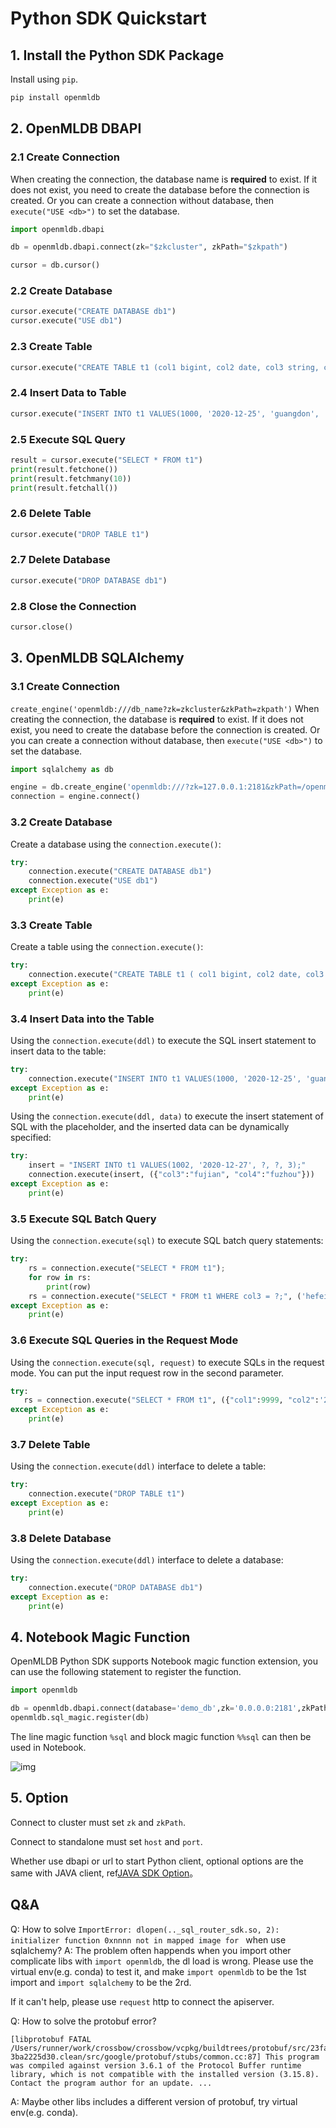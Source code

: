 # Python SDK Quickstart

## 1. Install the Python SDK Package

Install using `pip`.

```bash
pip install openmldb
```

## 2. OpenMLDB DBAPI

### 2.1 Create Connection

When creating the connection, the database name is **required** to exist. If it does not exist, you need to create the database before the connection is created. Or you can create a connection without database, then `execute("USE <db>")` to set the database.

````python
import openmldb.dbapi

db = openmldb.dbapi.connect(zk="$zkcluster", zkPath="$zkpath")

cursor = db.cursor()
````

### 2.2 Create Database

````python
cursor.execute("CREATE DATABASE db1")
cursor.execute("USE db1")
````

### 2.3 Create Table

````python
cursor.execute("CREATE TABLE t1 (col1 bigint, col2 date, col3 string, col4 string, col5 int, index(key=col3, ts=col1))")
````

### 2.4 Insert Data to Table

````python
cursor.execute("INSERT INTO t1 VALUES(1000, '2020-12-25', 'guangdon', 'shenzhen', 1)")
````

### 2.5 Execute SQL Query

````python
result = cursor.execute("SELECT * FROM t1")
print(result.fetchone())
print(result.fetchmany(10))
print(result.fetchall())
````

### 2.6 Delete Table

````python
cursor.execute("DROP TABLE t1")
````

### 2.7 Delete Database

````python
cursor.execute("DROP DATABASE db1")
````

### 2.8 Close the Connection

````python
cursor.close()
````

## 3. OpenMLDB SQLAlchemy

### 3.1 Create Connection

`create_engine('openmldb:///db_name?zk=zkcluster&zkPath=zkpath')`
When creating the connection, the database is **required** to exist. If it does not exist, you need to create the database before the connection is created. Or you can create a connection without database, then `execute("USE <db>")` to set the database.

````python
import sqlalchemy as db

engine = db.create_engine('openmldb:///?zk=127.0.0.1:2181&zkPath=/openmldb')
connection = engine.connect()
````

### 3.2 Create Database

Create a database using the `connection.execute()`:

````python
try:
    connection.execute("CREATE DATABASE db1")
    connection.execute("USE db1")
except Exception as e:
    print(e)
````

### 3.3 Create Table

Create a table using the `connection.execute()`:

````python
try:
    connection.execute("CREATE TABLE t1 ( col1 bigint, col2 date, col3 string, col4 string, col5 int, index(key=col3, ts=col1))")
except Exception as e:
    print(e)
````

### 3.4 Insert Data into the Table

Using the `connection.execute(ddl)` to execute the SQL insert statement to insert data to the table:

````python
try:
    connection.execute("INSERT INTO t1 VALUES(1000, '2020-12-25', 'guangdon', 'shenzhen', 1);")
except Exception as e:
    print(e)
````

Using the `connection.execute(ddl, data)` to execute the insert statement of SQL with the placeholder, and the inserted data can be dynamically specified:

````python
try:
    insert = "INSERT INTO t1 VALUES(1002, '2020-12-27', ?, ?, 3);"
    connection.execute(insert, ({"col3":"fujian", "col4":"fuzhou"}))
except Exception as e:
    print(e)
````

### 3.5 Execute SQL Batch Query

Using the `connection.execute(sql)` to execute SQL batch query statements:

````python
try:
    rs = connection.execute("SELECT * FROM t1");
    for row in rs:
        print(row)
    rs = connection.execute("SELECT * FROM t1 WHERE col3 = ?;", ('hefei'))
except Exception as e:
    print(e)
````

### 3.6 Execute SQL Queries in the Request Mode

Using the `connection.execute(sql, request)` to execute SQLs in the request mode. You can put the input request row in the second parameter.

````python
try:
   rs = connection.execute("SELECT * FROM t1", ({"col1":9999, "col2":'2020-12-27', "col3":'zhejiang', "col4":'hangzhou', " col5":100}));
except Exception as e:
    print(e)
````

### 3.7 Delete Table

Using the `connection.execute(ddl)` interface to delete a table:

````python
try:
    connection.execute("DROP TABLE t1")
except Exception as e:
    print(e)
````

### 3.8 Delete Database

Using the `connection.execute(ddl)` interface to delete a database:

````python
try:
    connection.execute("DROP DATABASE db1")
except Exception as e:
    print(e)
````

## 4. Notebook Magic Function

OpenMLDB Python SDK supports Notebook magic function extension, you can use the following statement to register the function.

````python
import openmldb

db = openmldb.dbapi.connect(database='demo_db',zk='0.0.0.0:2181',zkPath='/openmldb')
openmldb.sql_magic.register(db)
````

The line magic function `%sql` and block magic function `%%sql` can then be used in Notebook.

![img](images/openmldb_magic_function.png)

## 5. Option

Connect to cluster must set `zk` and `zkPath`.

Connect to standalone must set `host` and `port`.

Whether use dbapi or url to start Python client, optional options are the same with JAVA client, ref[JAVA SDK Option](./java_sdk.md#5-sdk-option)。

## Q&A
Q: How to solve `ImportError: dlopen(.._sql_router_sdk.so, 2): initializer function 0xnnnn not in mapped image for ` when use sqlalchemy?
A: The problem often happends when you import other complicate libs with `import openmldb`, the dl load is wrong. Please use the virtual env(e.g. conda) to test it, and make `import openmldb` to be the 1st import and `import sqlalchemy` to be the 2rd.

If it can't help, please use `request` http to connect the apiserver.

Q: How to solve the protobuf error?
```
[libprotobuf FATAL /Users/runner/work/crossbow/crossbow/vcpkg/buildtrees/protobuf/src/23fa7edd52-3ba2225d30.clean/src/google/protobuf/stubs/common.cc:87] This program was compiled against version 3.6.1 of the Protocol Buffer runtime library, which is not compatible with the installed version (3.15.8).  Contact the program author for an update. ...
```
A: Maybe other libs includes a different version of protobuf, try virtual env(e.g. conda).